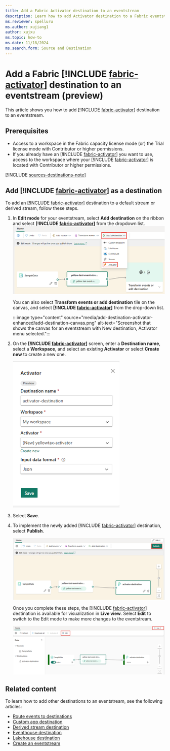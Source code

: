 ```yaml
---
title: Add a Fabric Activator destination to an eventstream
description: Learn how to add Activator destination to a Fabric eventstream. This feature is currently in preview.
ms.reviewer: spelluru
ms.author: xujiang1
author: xujxu
ms.topic: how-to
ms.date: 11/18/2024
ms.search.form: Source and Destination
---
```


# Add a Fabric [!INCLUDE [fabric-activator](../includes/fabric-activator.md)] destination to an eventstream (preview)

This article shows you how to add [!INCLUDE [fabric-activator](../includes/fabric-activator.md)] destination to an eventstream.

## Prerequisites

- Access to a workspace in the Fabric capacity license mode (or) the Trial license mode with Contributor or higher permissions. 
- If you already have an [!INCLUDE [fabric-activator](../includes/fabric-activator.md)] you want to use, access to the workspace where your [!INCLUDE [fabric-activator](../includes/fabric-activator.md)] is located with Contributor or higher permissions.

[!INCLUDE [sources-destinations-note](./includes/sources-destinations-note.md)]

## Add [!INCLUDE [fabric-activator](../includes/fabric-activator.md)] as a destination

To add an [!INCLUDE [fabric-activator](../includes/fabric-activator.md)] destination to a default stream or derived stream, follow these steps.

1. In **Edit mode** for your eventstream, select **Add destination** on the ribbon and select **[!INCLUDE [fabric-activator](../includes/fabric-activator.md)]** from the dropdown list.
   ![A screenshot of the Add destination dropdown list with Activator highlighted.](media/add-destination-activator-enhanced/add-destination.png)

    You can also select **Transform events or add destination** tile on the canvas, and select **[!INCLUDE [fabric-activator](../includes/fabric-activator.md)]** from the drop-down list. 

    :::image type="content" source="media/add-destination-activator-enhanced/add-destination-canvas.png" alt-text="Screenshot that shows the canvas for an eventstream with New destination, Activator menu selected.":::
1. On the **[!INCLUDE [fabric-activator](../includes/fabric-activator.md)]** screen, enter a **Destination name**, select a **Workspace**, and select an existing **Activator** or select **Create new** to create a new one.

   ![A screenshot of the Activator screen.](media/add-destination-activator-enhanced/activator-screen.png)
1. Select **Save**.
1. To implement the newly added [!INCLUDE [fabric-activator](../includes/fabric-activator.md)] destination, select **Publish**.

   ![A screenshot of the stream and Activator destination in Edit mode with the Publish button highlighted.](media/add-destination-activator-enhanced/edit-mode.png)

    Once you complete these steps, the [!INCLUDE [fabric-activator](../includes/fabric-activator.md)] destination is available for visualization in **Live view**. Select **Edit** to switch to the Edit mode to make more changes to the eventstream.

    ![A screenshot of the Activator destination available for visualization in Live view.](media/add-destination-activator-enhanced/live-view.png)


## Related content 

To learn how to add other destinations to an eventstream, see the following articles: 

- [Route events to destinations](add-manage-eventstream-destinations.md)
- [Custom app destination](add-destination-custom-app.md)
- [Derived stream destination](add-destination-derived-stream.md)
- [Eventhouse destination](add-destination-kql-database.md)
- [Lakehouse destination](add-destination-lakehouse.md)
- [Create an eventstream](create-manage-an-eventstream.md)


